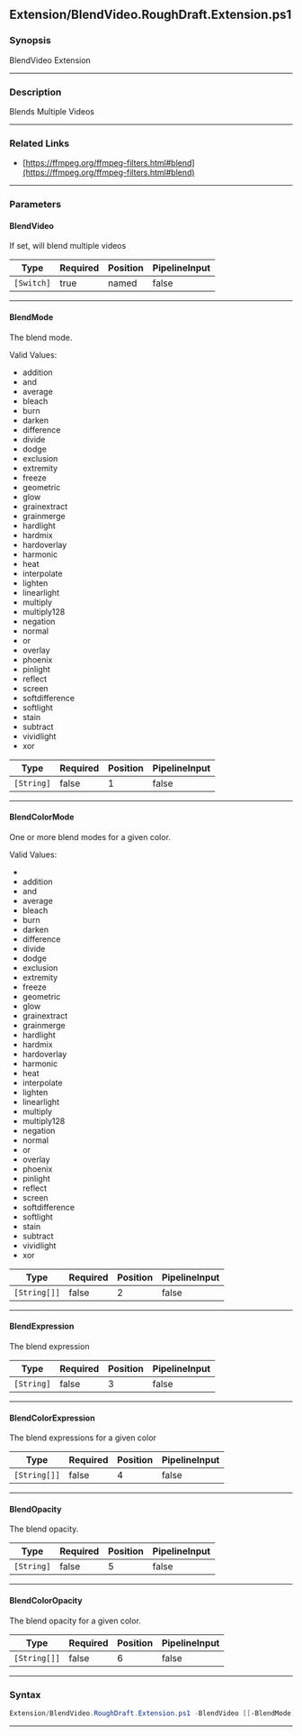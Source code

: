 
Extension/BlendVideo.RoughDraft.Extension.ps1
---------------------------------------------
### Synopsis
BlendVideo Extension

---
### Description

Blends Multiple Videos

---
### Related Links
* [https://ffmpeg.org/ffmpeg-filters.html#blend](https://ffmpeg.org/ffmpeg-filters.html#blend)



---
### Parameters
#### **BlendVideo**

If set, will blend multiple videos






|Type      |Required|Position|PipelineInput|
|----------|--------|--------|-------------|
|`[Switch]`|true    |named   |false        |



---
#### **BlendMode**

The blend mode.



Valid Values:

* addition
* and
* average
* bleach
* burn
* darken
* difference
* divide
* dodge
* exclusion
* extremity
* freeze
* geometric
* glow
* grainextract
* grainmerge
* hardlight
* hardmix
* hardoverlay
* harmonic
* heat
* interpolate
* lighten
* linearlight
* multiply
* multiply128
* negation
* normal
* or
* overlay
* phoenix
* pinlight
* reflect
* screen
* softdifference
* softlight
* stain
* subtract
* vividlight
* xor






|Type      |Required|Position|PipelineInput|
|----------|--------|--------|-------------|
|`[String]`|false   |1       |false        |



---
#### **BlendColorMode**

One or more blend modes for a given color.



Valid Values:

* 
* addition
* and
* average
* bleach
* burn
* darken
* difference
* divide
* dodge
* exclusion
* extremity
* freeze
* geometric
* glow
* grainextract
* grainmerge
* hardlight
* hardmix
* hardoverlay
* harmonic
* heat
* interpolate
* lighten
* linearlight
* multiply
* multiply128
* negation
* normal
* or
* overlay
* phoenix
* pinlight
* reflect
* screen
* softdifference
* softlight
* stain
* subtract
* vividlight
* xor






|Type        |Required|Position|PipelineInput|
|------------|--------|--------|-------------|
|`[String[]]`|false   |2       |false        |



---
#### **BlendExpression**

The blend expression






|Type      |Required|Position|PipelineInput|
|----------|--------|--------|-------------|
|`[String]`|false   |3       |false        |



---
#### **BlendColorExpression**

The blend expressions for a given color






|Type        |Required|Position|PipelineInput|
|------------|--------|--------|-------------|
|`[String[]]`|false   |4       |false        |



---
#### **BlendOpacity**

The blend opacity.






|Type      |Required|Position|PipelineInput|
|----------|--------|--------|-------------|
|`[String]`|false   |5       |false        |



---
#### **BlendColorOpacity**

The blend opacity for a given color.






|Type        |Required|Position|PipelineInput|
|------------|--------|--------|-------------|
|`[String[]]`|false   |6       |false        |



---
### Syntax
```PowerShell
Extension/BlendVideo.RoughDraft.Extension.ps1 -BlendVideo [[-BlendMode] <String>] [[-BlendColorMode] <String[]>] [[-BlendExpression] <String>] [[-BlendColorExpression] <String[]>] [[-BlendOpacity] <String>] [[-BlendColorOpacity] <String[]>] [<CommonParameters>]
```
---




